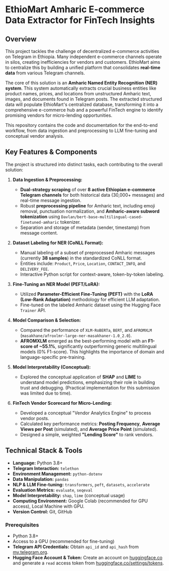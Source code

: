 # EthioMart Amharic E-commerce Data Extractor for FinTech Insights

## Overview

This project tackles the challenge of decentralized e-commerce activities on Telegram in Ethiopia. Many independent e-commerce channels operate in silos, creating inefficiencies for vendors and customers. EthioMart aims to centralize this by building a unified platform that consolidates **real-time data** from various Telegram channels.

The core of this solution is an **Amharic Named Entity Recognition (NER) system**. This system automatically extracts crucial business entities like product names, prices, and locations from unstructured Amharic text, images, and documents found in Telegram posts. The extracted structured data will populate EthioMart's centralized database, transforming it into a comprehensive e-commerce hub and a powerful FinTech engine to identify promising vendors for micro-lending opportunities.

This repository contains the code and documentation for the end-to-end workflow, from data ingestion and preprocessing to LLM fine-tuning and conceptual vendor analysis.

## Key Features & Components

The project is structured into distinct tasks, each contributing to the overall solution:

1.  **Data Ingestion & Preprocessing:**
    * **Dual-strategy scraping** of over **8 active Ethiopian e-commerce Telegram channels** for both historical data (30,000+ messages) and real-time message ingestion.
    * Robust **preprocessing pipeline** for Amharic text, including emoji removal, punctuation normalization, and **Amharic-aware subword tokenization** using `Davlan/bert-base-multilingual-cased-finetuned-amharic` tokenizer.
    * Separation and storage of metadata (sender, timestamp) from message content.

2.  **Dataset Labeling for NER (CoNLL Format):**
    * Manual labeling of a subset of preprocessed Amharic messages (currently **38 samples**) in the standardized CoNLL format.
    * Entities include: `Product`, `Price`, `Location`, `CONTACT_INFO`, and `DELIVERY_FEE`.
    * Interactive Python script for context-aware, token-by-token labeling.

3.  **Fine-Tuning an NER Model (PEFT/LoRA):**
    * Utilized **Parameter-Efficient Fine-Tuning (PEFT)** with the **LoRA (Low-Rank Adaptation)** methodology for efficient LLM adaptation.
    * Fine-tuned on the labeled Amharic dataset using the Hugging Face `Trainer` API.

4.  **Model Comparison & Selection:**
    * Compared the performance of `XLM-RoBERTa`, `BERT`, and `AFROMXLM` (`masakhane/afroxlmr-large-ner-masakhaner-1.0_2.0`).
    * **AFROMXLM** emerged as the best-performing model with an **F1-score of ~55.1%**, significantly outperforming generic multilingual models (0% F1-score). This highlights the importance of domain and language-specific pre-training.

5.  **Model Interpretability (Conceptual):**
    * Explored the conceptual application of **SHAP** and **LIME** to understand model predictions, emphasizing their role in building trust and debugging. (Practical implementation for this submission was limited due to time).

6.  **FinTech Vendor Scorecard for Micro-Lending:**
    * Developed a conceptual "Vendor Analytics Engine" to process vendor posts.
    * Calculated key performance metrics: **Posting Frequency**, **Average Views per Post** (simulated), and **Average Price Point** (simulated).
    * Designed a simple, weighted **"Lending Score"** to rank vendors.

## Technical Stack & Tools

* **Language:** Python 3.8+
* **Telegram Interaction:** `telethon`
* **Environment Management:** `python-dotenv`
* **Data Manipulation:** `pandas`
* **NLP & LLM Fine-tuning:** `transformers`, `peft`, `datasets`, `accelerate`
* **Evaluation Metrics:** `evaluate`, `seqeval`
* **Model Interpretability:** `shap`, `lime` (conceptual usage)
* **Computing Environment:** Google Colab (recommended for GPU access), Local Machine with GPU.
* **Version Control:** Git, GitHub

### Prerequisites

* Python 3.8+
* Access to a GPU (recommended for fine-tuning)
* **Telegram API Credentials:** Obtain `api_id` and `api_hash` from [my.telegram.org](https://my.telegram.org).
* **Hugging Face Account & Token:** Create an account on [huggingface.co](https://huggingface.co/) and generate a `read` access token from [huggingface.co/settings/tokens](https://huggingface.co/settings/tokens).